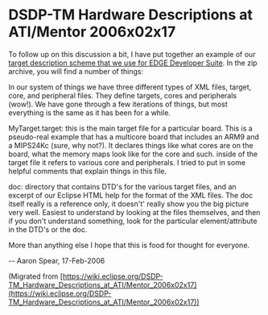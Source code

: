 

DSDP-TM Hardware Descriptions at ATI/Mentor 2006x02x17
======================================================

To follow up on this discussion a bit, I have put together an example of our [target description scheme that we use for EDGE Developer Suite](https://www.eclipse.org/dsdp/tm/doc/hwdescriptions/EDGE_Target_Support_Example.zip). In the zip archive, you will find a number of things:

In our system of things we have three different types of XML files, target, core, and peripheral files. They define targets, cores and peripherals (wow!). We have gone through a few iterations of things, but most everything is the same as it has been for a while.

MyTarget.target: this is the main target file for a particular board. This is a pseudo-real example that has a multicore board that includes an ARM9 and a MIPS24Kc (sure, why not?). It declares things like what cores are on the board, what the memory maps look like for the core and such. inside of the target file it refers to various core and peripherals. I tried to put in some helpful comments that explain things in this file.

doc: directory that contains DTD's for the various target files, and an excerpt of our Eclipse HTML help for the format of the XML files. The doc itself really is a reference only, it doesn't' really show you the big picture very well. Easiest to understand by looking at the files themselves, and then if you don't understand something, look for the particular element/attribute in the DTD's or the doc.

More than anything else I hope that this is food for thought for everyone.

\-\- Aaron Spear, 17-Feb-2006


(Migrated from [https://wiki.eclipse.org/DSDP-TM_Hardware_Descriptions_at_ATI/Mentor_2006x02x17](https://wiki.eclipse.org/DSDP-TM_Hardware_Descriptions_at_ATI/Mentor_2006x02x17))